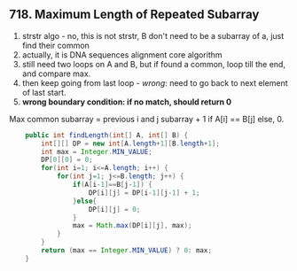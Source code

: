 ## 718. Maximum Length of Repeated Subarray

1. strstr algo - no, this is not strstr, B don't need to be a subarray of a, just find their common
2. actually, it is DNA sequences alignment core algorithm
3. still need two loops on A and B, but if found  a common, loop till the end, and compare max.
4. then keep going from last loop - *wrong*: need to go back to next element of last start.
5. **wrong boundary condition: if no match, should return 0**

Max common subarray = previous i and j subarray + 1 if A[i] == B[j]
else, 0.

```java
    public int findLength(int[] A, int[] B) {
        int[][] DP = new int[A.length+1][B.length+1];
        int max = Integer.MIN_VALUE;
        DP[0][0] = 0;
        for(int i=1; i<=A.length; i++) {
            for(int j=1; j<=B.length; j++) {
                if(A[i-1]==B[j-1]) {
                    DP[i][j] = DP[i-1][j-1] + 1;
                }else{
                    DP[i][j] = 0;
                }
                max = Math.max(DP[i][j], max);
            }
        }
        return (max == Integer.MIN_VALUE) ? 0: max;
    }
```
